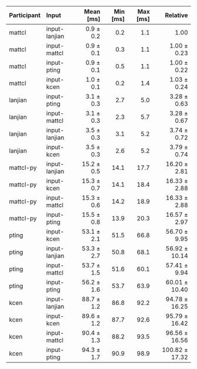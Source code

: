 | Participant | Input | Mean [ms] | Min [ms] | Max [ms] | Relative |
|:---|:---|---:|---:|---:|---:|
| mattcl | input-lanjian | 0.9 ± 0.2 | 0.2 | 1.1 | 1.00 |
| mattcl | input-mattcl | 0.9 ± 0.1 | 0.3 | 1.1 | 1.00 ± 0.23 |
| mattcl | input-pting | 0.9 ± 0.1 | 0.5 | 1.1 | 1.00 ± 0.22 |
| mattcl | input-kcen | 1.0 ± 0.1 | 0.2 | 1.4 | 1.03 ± 0.24 |
| lanjian | input-pting | 3.1 ± 0.3 | 2.7 | 5.0 | 3.28 ± 0.63 |
| lanjian | input-mattcl | 3.1 ± 0.3 | 2.3 | 5.7 | 3.28 ± 0.67 |
| lanjian | input-lanjian | 3.5 ± 0.3 | 3.1 | 5.2 | 3.74 ± 0.72 |
| lanjian | input-kcen | 3.5 ± 0.3 | 2.6 | 5.2 | 3.79 ± 0.74 |
| mattcl-py | input-lanjian | 15.2 ± 0.5 | 14.1 | 17.7 | 16.20 ± 2.81 |
| mattcl-py | input-kcen | 15.3 ± 0.7 | 14.1 | 18.4 | 16.33 ± 2.88 |
| mattcl-py | input-mattcl | 15.3 ± 0.6 | 14.2 | 18.9 | 16.33 ± 2.88 |
| mattcl-py | input-pting | 15.5 ± 0.8 | 13.9 | 20.3 | 16.57 ± 2.97 |
| pting | input-kcen | 53.1 ± 2.1 | 51.5 | 66.8 | 56.70 ± 9.95 |
| pting | input-lanjian | 53.3 ± 2.7 | 50.8 | 68.1 | 56.92 ± 10.14 |
| pting | input-mattcl | 53.7 ± 1.5 | 51.6 | 60.1 | 57.41 ± 9.94 |
| pting | input-pting | 56.2 ± 1.6 | 53.7 | 63.9 | 60.01 ± 10.40 |
| kcen | input-lanjian | 88.7 ± 1.2 | 86.8 | 92.2 | 94.78 ± 16.25 |
| kcen | input-kcen | 89.6 ± 1.2 | 87.7 | 92.6 | 95.79 ± 16.42 |
| kcen | input-mattcl | 90.4 ± 1.3 | 88.2 | 93.5 | 96.56 ± 16.56 |
| kcen | input-pting | 94.3 ± 1.7 | 90.9 | 98.9 | 100.82 ± 17.32 |

